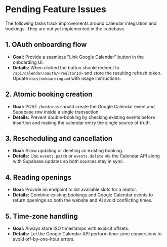 # Pending Feature Issues

The following tasks track improvements around calendar integration and bookings. They are not yet implemented in the codebase.

## 1. OAuth onboarding flow
- **Goal:** Provide a seamless "Link Google Calendar" button in the onboarding UI.
- **Details:** When clicked the button should redirect to `/api/calendar/oauth/<realtorId>` and store the resulting refresh token. Update `docs/onboarding.md` with usage instructions.

## 2. Atomic booking creation
- **Goal:** POST `/bookings` should create the Google Calendar event and Supabase row inside a single transaction.
- **Details:** Prevent double-booking by checking existing events before insertion and making the calendar entry the single source of truth.

## 3. Rescheduling and cancellation
- **Goal:** Allow updating or deleting an existing booking.
- **Details:** Use `events.patch` or `events.delete` via the Calendar API along with Supabase updates so both sources stay in sync.

## 4. Reading openings
- **Goal:** Provide an endpoint to list available slots for a realtor.
- **Details:** Combine existing bookings and Google Calendar events to return openings so both the website and AI avoid conflicting times.

## 5. Time‑zone handling
- **Goal:** Always store ISO timestamps with explicit offsets.
- **Details:** Let the Google Calendar API perform time‑zone conversions to avoid off-by-one-hour errors.

